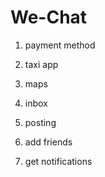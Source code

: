 # We-Chat

1. payment method
2. taxi app 
3. maps 

1. inbox 
2. posting 
3. add friends
4. get notifications 


